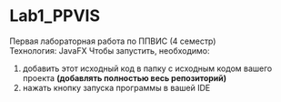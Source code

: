 # Lab1_PPVIS
Первая лабораторная работа по ППВИС (4 семестр)
<br>
Технология: JavaFX
Чтобы запустить, необходимо:
1) добавить этот исходный код в папку с исходным кодом вашего проекта <strong>(добавлять полностью весь репозиторий)</strong>
2) нажать кнопку запуска программы в вашей IDE
